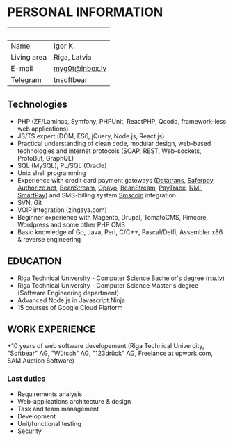# PERSONAL INFORMATION

&nbsp;|&nbsp;
:---|:---
Name|Igor K.
Living area|Riga, Latvia
E-mail|[myg0t@inbox.lv](mailto:myg0t@inbox.lv)
Telegram|tnsoftbear

## Technologies

* PHP (ZF/Laminas, Symfony, PHPUnit, ReactPHP, Qcodo, framework-less web applications)
* JS/TS expert (DOM, ES6, jQuery, Node.js, React.js)
* Practical understanding of clean code, modular design, web-based technologies and internet protocols (SOAP, REST, Web-sockets, ProtoBuf, GraphQL)
* SQL (MySQL), PL/SQL (Oracle)
* Unix shell programming
* Experience with credit card payment gateways ([Datatrans](http://www.datatrans.ch), [Saferpay](http://www.saferpay.ch), [Authorize.net](http://www.authorize.net/), [BeanStream](http://www.beanstream.com/), [Opayo](https://www.opayo.co.uk/), [BeanStream](http://www.beanstream.com/), [PayTrace](https://paytrace.com/), [NMI](https://www.nmi.com/), [SmartPay](https://smartpaylease.com/)) and SMS-billing system [Smscoin](http://www.smscoin.com) integration.
* SVN, Git
* VOIP integration (zingaya.com)
* Beginner experience with Magento, Drupal, TomatoCMS, Pimcore, Wordpress and some other PHP CMS
* Basic knowledge of Go, Java, Perl, C/C++, Pascal/Delfi, Assembler x86 & reverse engineering

## EDUCATION

* Riga Technical University - Computer Science Bachelor's degree ([rtu.lv](http://www.rtu.lv/))
* Riga Technical University - Computer Science Master's degree (Software Engineering department)
* Advanced Node.js in Javascript.Ninja
* 15 courses of Google Cloud Platform

## WORK EXPERIENCE

+10 years of web software developement (Riga Technical Univercity, "Softbear" AG, "Wütsch" AG, "123drück" AG, Freelance at upwork.com, SAM Auction Software)

### Last duties

* Requirements analysis
* Web-applications architecture & design
* Task and team management
* Development
* Unit/functional testing
* Security
